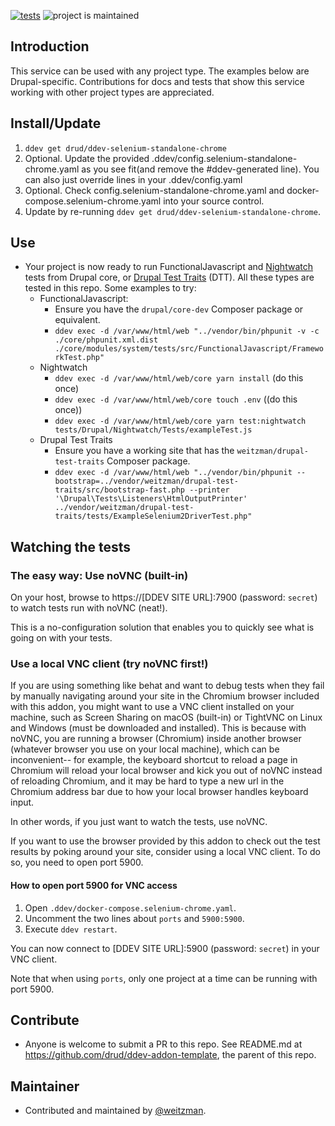 [![tests](https://github.com/drud/ddev-selenium-standalone-chrome/actions/workflows/tests.yml/badge.svg)](https://github.com/drud/ddev-addon-template/actions/workflows/tests.yml) ![project is maintained](https://img.shields.io/maintenance/yes/2024.svg)

## Introduction

This service can be used with any project type. The examples below are Drupal-specific. Contributions for docs and tests that show this service working with other project types are appreciated.

## Install/Update

1. `ddev get drud/ddev-selenium-standalone-chrome`
2. Optional. Update the provided .ddev/config.selenium-standalone-chrome.yaml as you see fit(and remove the #ddev-generated line). You can also just override lines in your .ddev/config.yaml
3. Optional. Check config.selenium-standalone-chrome.yaml and docker-compose.selenium-chrome.yaml into your source control.
4. Update by re-running `ddev get drud/ddev-selenium-standalone-chrome`.

## Use

- Your project is now ready to run FunctionalJavascript and [Nightwatch](https://www.drupal.org/docs/automated-testing/javascript-testing-using-nightwatch) tests from Drupal core, or [Drupal Test Traits](https://gitlab.com/weitzman/drupal-test-traits) (DTT). All these types are tested in this repo. Some examples to try:
  - FunctionalJavascript:
    - Ensure you have the `drupal/core-dev` Composer package or equivalent.
    - `ddev exec -d /var/www/html/web "../vendor/bin/phpunit -v -c ./core/phpunit.xml.dist ./core/modules/system/tests/src/FunctionalJavascript/FrameworkTest.php"`
  - Nightwatch
    - `ddev exec -d /var/www/html/web/core yarn install` (do this once)
    - `ddev exec -d /var/www/html/web/core touch .env` ((do this once))
    - `ddev exec -d /var/www/html/web/core yarn test:nightwatch tests/Drupal/Nightwatch/Tests/exampleTest.js`
  - Drupal Test Traits
    - Ensure you have a working site that has the `weitzman/drupal-test-traits` Composer package.
    - `ddev exec -d /var/www/html/web "../vendor/bin/phpunit --bootstrap=../vendor/weitzman/drupal-test-traits/src/bootstrap-fast.php --printer '\Drupal\Tests\Listeners\HtmlOutputPrinter' ../vendor/weitzman/drupal-test-traits/tests/ExampleSelenium2DriverTest.php"`

## Watching the tests

### The easy way: Use noVNC (built-in)

On your host, browse to https://[DDEV SITE URL]:7900 (password: `secret`) to watch tests run with noVNC (neat!).

This is a no-configuration solution that enables you to quickly see what is going on with your tests.

### Use a local VNC client (try noVNC first!)

If you are using something like behat and want to debug tests when they fail by manually navigating around your site in the Chromium browser included with this addon, you might want to use a VNC client installed on your machine, such as Screen Sharing on macOS (built-in) or TightVNC on Linux and Windows (must be downloaded and installed). This is because with noVNC, you are running a browser (Chromium) inside another browser (whatever browser you use on your local machine), which can be inconvenient-- for example, the keyboard shortcut to reload a page in Chromium will reload your local browser and kick you out of noVNC instead of reloading Chromium, and it may be hard to type a new url in the Chromium address bar due to how your local browser handles keyboard input.

In other words, if you just want to watch the tests, use noVNC.

If you want to use the browser provided by this addon to check out the test results by poking around your site, consider using a local VNC client. To do so, you need to open port 5900.

#### How to open port 5900 for VNC access

1. Open `.ddev/docker-compose.selenium-chrome.yaml`.
2. Uncomment the two lines about `ports` and `5900:5900`.
3. Execute `ddev restart`.

You can now connect to [DDEV SITE URL]:5900 (password: `secret`) in your VNC client.

Note that when using `ports`, only one project at a time can be running with port 5900.

## Contribute

- Anyone is welcome to submit a PR to this repo. See README.md at https://github.com/drud/ddev-addon-template, the parent of this repo.

## Maintainer

- Contributed and maintained by [@weitzman](https://github.com/weitzman).
